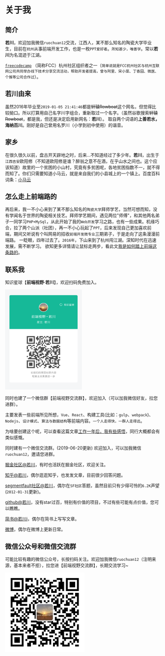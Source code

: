 # 关于我

## 简介

**若川**，欢迎加我微信`ruochuan12`交流，江西人，某不那么知名的陶瓷大学毕业生，目前在`杭州`从事前端开发工作，也是一枚`PPT爱好者`。`所知甚少，唯善学`。常以**若川**为名混迹于江湖。

[`freecodecamp`](https://learn.freecodecamp.one/) （简称FCC）杭州社区组织者之一（`简单说就是FCC杭州社区与杭州互联网公司共同举办线下技术分享交流活动，帮助开发者提高，曾与阿里、宋小菜、丁香园、微医、个推等公司合作过`）。

## 若川由来

虽然2016年毕业至`2019-01-05 21:41:46`都是~~轩辕Rowboat~~这个网名，但觉得比较拗口。所以打算用自己名字川字组合，重新取过一个名字。（虽然谷歌搜索~~轩辕Rowboat~~，都是我，但还是决定启用新网名：**若川**）。
取自两个词语的**上善若水，海纳百川**。刚好是自己曾用名罗川（小学到初中使用）的谐音。

## 家乡

在很久很久以前，盘古开天辟地之时，后来...不知道经过了多少年。**若川**，出生于`江西吉安`欧阳修（不知道欧阳修是谁？醉翁之意不在酒，在乎山水之间也。这个应该知道）故里的一个贫困的小山村，究竟有多贫困呢，各地贫困指数不一，就不得而知了。你们只需要知道小马云，就是来自我们的小县城上的一个镇上。百度百科词条：[小马云](https://baike.baidu.com/item/%E8%8C%83%E5%B0%8F%E5%8B%A4/20198128?fr=aladdin&fromid=20199280&fromtitle=%E5%B0%8F%E9%A9%AC%E4%BA%91)

## 怎么走上前端路的

再后来，我一不小心来到了某不那么知名的`陶瓷大学`拜师学艺，当然可想而知，没有学闻名于世界的陶瓷相关技艺。拜师学艺期间，遇见两位"师傅"，和其他两名弟子一同学习`PHP+MySql`，从此开始了我的`Web开发`学习之路，也有一些成果。机缘巧合，拉了两个山派（社团），再一不小心玩起了`PPT`，后来发现自己更加喜欢前端，期间又听说有个叫网易的招收`前端开发微专业`三期弟子，于是走向了这条漫漫前端路。
一眨眼，四年过去了。`2016年`，下山来到了杭州闯江湖。深知时代在迅速发展，需不断学习。
欲知更多详情请让鼠标走两步，看此文[我是如何踏上前端这条路的](../20160907-How-do-I-set-foot-on-the-front-end-of-the-road/)。

## 联系我

知识星球【**前端视野·若川**】，欢迎扫码免费加入。

<img src="./zsxq.png"  width="250px" height="325px" title="知识星球【**前端视野**】二维码，欢迎扫码免费加入" alt="知识星球【**前端视野**】二维码，欢迎扫码免费加入"/>

同时也建了一个微信群【前端视野交流群】，欢迎加入（可以加我微信好友，拉您进群）。

主要发表一些前端所见所想，`Vue`、`React`、构建工具(比如：`gulp`、`webpack`)、`Nodejs`、`设计模式`、`算法与数据结构`等前端内容。`一个人走得快，一群人走得远`。

为啥要创建这个呢，可以查看这篇文章[工作一年后，我有些感悟](../20170602-After-a-year-s-work-I-had-some-insights/)，同行大概都会有类似感慨。

同时建有一个微信交流群。(2019-06-20更新)
欢迎加入，可以加我微信`ruochuan12`，邀请您进群。

[掘金社区@若川](https://juejin.im/user/57974dc55bbb500063f522fd/posts)，有时也活跃在掘金社区，欢迎关注。

[知乎@若川](https://www.zhihu.com/people/lxchuan12/activities)，偶尔逛逛知乎，也发发文章，目前很少回答问题。

[segmentfault社区@若川](https://segmentfault.com/u/lxchuan12)，偶尔在`SF社区`答题，虽然目前只有少得可怜的`6.2K`声望(`2012-01-31`更新)。

[github@若川](https://github.com/lxchuan12)，没有star过百，特别有价值的项目，不过有些可能有点价值，您可以瞧瞧。

[简书@若川i](http://www.jianshu.com/u/83129d433d72)，偶尔在简书上写写文章。

[微博](https://weibo.com/lxchuan12)，偶尔在微博上更新日常。

## 微信公众号和微信交流群

可能比较有趣的微信公众号，长按扫码关注。欢迎加我微信`ruochuan12`（注明来源，基本来者不拒），拉您进【前端视野交流群】，长期交流学习~

![若川视野](./wechat-official-accounts-mini.jpg)
